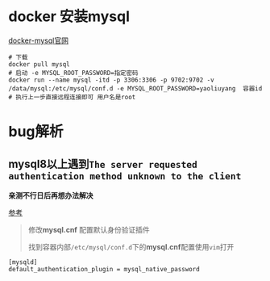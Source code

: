 #  docker  安装mysql

[docker-mysql官网](https://registry.hub.docker.com/_/mysql)

```shell
# 下载 
docker pull mysql
# 启动 -e MYSQL_ROOT_PASSWORD=指定密码
docker run --name mysql -itd -p 3306:3306 -p 9702:9702 -v /data/mysql:/etc/mysql/conf.d -e MYSQL_ROOT_PASSWORD=yaoliuyang  容器id
# 执行上一步直接远程连接即可 用户名是root
```

# bug解析

## mysql8以上遇到`The server requested authentication method unknown to the client`

**亲测不行日后再想办法解决**

[参考](https://blog.csdn.net/maoxinwen1/article/details/88629313)

> 修改**mysql.cnf** 配置默认身份验证插件
>
> 找到容器内部`/etc/mysql/conf.d`下的**mysql.cnf**配置使用`vim`打开

```mysql
[mysqld]
default_authentication_plugin = mysql_native_password
```

